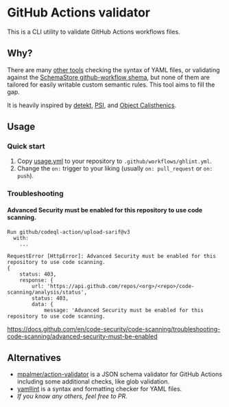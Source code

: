 # GitHub Actions validator

This is a CLI utility to validate GitHub Actions workflows files.

## Why?
There are many [other tools](#alternatives) checking the syntax of YAML files,
or validating against the [SchemaStore github-workflow shema][schemastore-workflow],
but none of them are tailored for easily writable custom semantic rules.
This tool aims to fill the gap.

It is heavily inspired by
[detekt](https://detekt.dev/),
[PSI](https://plugins.jetbrains.com/docs/intellij/psi.html),
and [Object Calisthenics](https://www.google.com/?q=Object%20Calisthenics).

## Usage

### Quick start

1. Copy [usage.yml](.github/workflows/usage.yml) to your repository to `.github/workflows/ghlint.yml`.
2. Change the `on:` trigger to your liking (usually `on: pull_request` or `on: push`).

### Troubleshooting

#### Advanced Security must be enabled for this repository to use code scanning.

```
Run github/codeql-action/upload-sarif@v3
  with:
    ...

RequestError [HttpError]: Advanced Security must be enabled for this repository to use code scanning.
{
    status: 403,
    response: {
        url: 'https://api.github.com/repos/<org>/<repo>/code-scanning/analysis/status',
        status: 403,
        data: {
            message: 'Advanced Security must be enabled for this repository to use code scanning.
```

https://docs.github.com/en/code-security/code-scanning/troubleshooting-code-scanning/advanced-security-must-be-enabled

## Alternatives

* [mpalmer/action-validator](https://github.com/mpalmer/action-validator)
  is a JSON schema validator for GitHub Actions including some additional checks, like glob validation.
* [yamllint](https://github.com/adrienverge/yamllint)
  is a syntax and formatting checker for YAML files.
* _If you know any others, feel free to PR._

[schemastore-workflow]: https://github.com/SchemaStore/schemastore/blob/master/src/schemas/json/github-workflow.json

